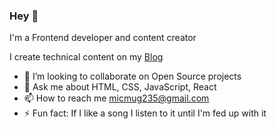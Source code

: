 ### Hey 👋

I'm a Frontend developer and content creator 

I create technical content on my [Blog](mugisha.hashnode.dev)
<!-- - 🔭 I’m currently working on ...🤔 I’m looking for help with Finding an open-sou
- 🌱 I’m currently learning ... -->

- 👯 I’m looking to collaborate on Open Source projects
- 💬 Ask me about HTML, CSS, JavaScript, React
- 📫 How to reach me micmug235@gmail.com
- ⚡ Fun fact: If I like a song I listen to it until I'm fed up with it


